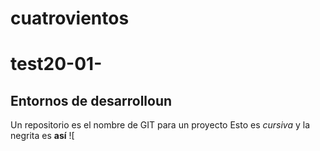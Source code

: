 cuatrovientos
===============
# test20-01-
## Entornos de desarrolloun 
Un repositorio es el nombre de GIT para un proyecto
Esto es _cursiva_ y la negrita es **así**
![
